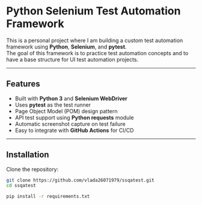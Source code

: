 # Python Selenium Test Automation Framework

This is a personal project where I am building a custom test automation framework using **Python**, **Selenium**, and **pytest**.  
The goal of this framework is to practice test automation concepts and to have a base structure for UI test automation projects.

---

## Features
- Built with **Python 3** and **Selenium WebDriver**
- Uses **pytest** as the test runner
- Page Object Model (POM) design pattern
- API test support using **Python requests** module
- Automatic screenshot capture on test failure
- Easy to integrate with **GitHub Actions** for CI/CD

---

## Installation

Clone the repository:
```bash
git clone https://github.com/vlada26071979/ssqatest.git
cd ssqatest

pip install -r requirements.txt

